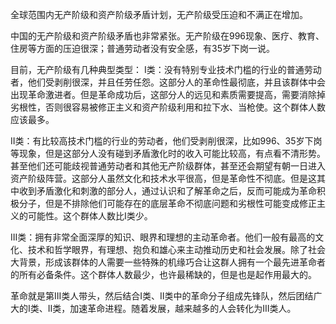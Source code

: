 全球范围内无产阶级和资产阶级矛盾计划，无产阶级受压迫和不满正在增加。

中国的无产阶级和资产阶级矛盾也非常紧张。无产阶级在996现象、医疗、教育、住房等方面的压迫很深；普通劳动者没有安全感，有35岁下岗一说。

目前，无产阶级有几种典型类型：
I类：没有特别专业技术门槛的行业的普通劳动者，他们受剥削很深，并且任劳任怨。这部分人的革命性最彻底，并且该群体中会出现革命激进者。但是革命成功后，这部分人的远见和素质需要提高，需要消除掉劣根性，否则很容易被修正主义和资产阶级利用和拉下水、当枪使。这个群体人数应该最多。

II类：有比较高技术门槛的行业的劳动者，他们受剥削很深，比如996、35岁下岗等现象，但是这部分人没有碰到矛盾激化时的收入可能比较高，有点看不清形势。甚至他们还可能歧视普通劳动者和其他无产阶级群体，甚至还会期望有朝一日进入资产阶级阵营。这部分人虽然文化和技术水平很高，但是革命性不彻底。但是这其中收到矛盾激化和刺激的部分人，通过认识和了解革命之后，反而可能成为革命积极分子，但是不排除他们可能存在的底层革命不彻底问题和劣根性可能变成修正主义的可能性。这个群体人数比I类少。

III类：拥有非常全面深厚的知识、眼界和理想的主动革命者。他们一般有最高的文化、技术和哲学眼界，有理想、抱负和雄心来主动推动历史和社会发展。除了社会大背景，形成该群体的人需要一些特殊的机缘巧合让这群人拥有一个最先进革命者的所有必备条件。这个群体人数最少，也许最稀缺的，但是也是起作用最大的。

革命就是第III类人带头，然后结合I类、II类中的革命分子组成先锋队，然后团结广大的I类、II类，加速革命进程。随着发展，越来越多的人会转化为III类人。
